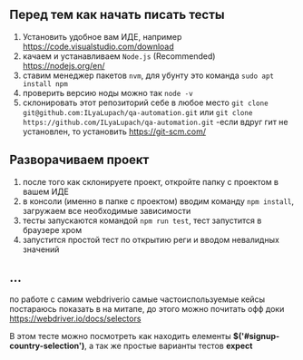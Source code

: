 ## Перед тем как начать писать тесты

1. Установить удобное вам ИДЕ, например https://code.visualstudio.com/download
2. качаем и устанавливаем `Node.js` (Recommended) https://nodejs.org/en/
3. ставим менеджер пакетов `nvm`, для убунту это команда `sudo apt install npm`
4. проверить версию ноды можно так `node -v`
5. склонировать этот репозиторий себе в любое место `git clone git@github.com:ILyaLupach/qa-automation.git` или `git clone https://github.com/ILyaLupach/qa-automation.git`
  -если вдруг гит не установлен, то установить https://git-scm.com/

## Разворачиваем проект
1. после того как склонируете проект, откройте папку с проектом в вашем ИДЕ
2. в консоли (именно в папке с проектом) вводим команду `npm install`, загружаем все необходимые зависимости 
3. тесты запускаются командой `npm run test`, тест запустится в браузере хром
4. запустится простой тест по открытию реги и вводом невалидных значений


## ...
по работе с самим webdriverio самые частоиспользуемые кейсы постараюсь показать в на митапе, до этого можно почитать офф доки https://webdriver.io/docs/selectors

В этом тесте можно посмотреть как находить елементы **$('#signup-country-selection')**, а так же простые варианты тестов **expect**

